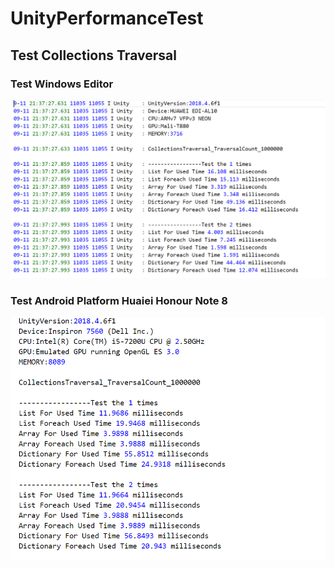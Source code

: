 # UnityPerformanceTest

## Test Collections Traversal

### Test Windows Editor
![Windows](images/0.png)

### Test Android Platform Huaiei Honour Note 8
![Android](images/1.png)